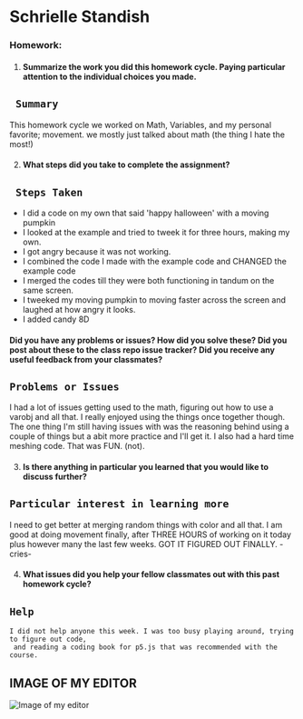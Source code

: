 # Schrielle Standish



### Homework:

1. #### Summarize the work you did this homework cycle. Paying particular attention to the individual choices you made.

## ` Summary`

This homework cycle we worked on Math, Variables, and my personal favorite; movement. we mostly just talked about math (the thing I hate the most!)

2. #### What steps did you take to complete the assignment?

## ` Steps Taken`

- I did a code on my own that said 'happy halloween' with a moving pumpkin
- I looked at the example and tried to tweek it for three hours, making my own.
- I got angry because it was not working.
- I combined the code I made with the example code and CHANGED the example code
- I merged the codes till they were both functioning in tandum on the same screen.
- I tweeked my moving pumpkin to moving faster across the screen and laughed at how angry it looks.
- I added candy 8D 
#### Did you have any problems or issues? How did you solve these? Did you post about these to the class repo issue tracker? Did you receive any useful feedback from your classmates?

## `Problems or Issues`

I had a lot of issues getting used to the math, figuring out how to use a varobj and all that. I really enjoyed using the things once together though. The one thing I'm still having issues with was the reasoning behind using a couple of things but a abit more practice and I'll get it. I also had a hard time meshing code. That was FUN. (not).

3. #### Is there anything in particular you learned that you would like to discuss further?

## `Particular interest in learning more`

I need to get better at merging random things with color and all that. I am good at doing movement finally, after THREE HOURS of working on it today plus however many the last few weeks. GOT IT FIGURED OUT FINALLY. -cries-

4. #### What issues did you help your fellow classmates out with this past homework cycle?


## `Help`
```
I did not help anyone this week. I was too busy playing around, trying to figure out code,
 and reading a coding book for p5.js that was recommended with the course.

```

## IMAGE OF MY EDITOR
![Image of my editor](StupidPumpkin.jpg)
